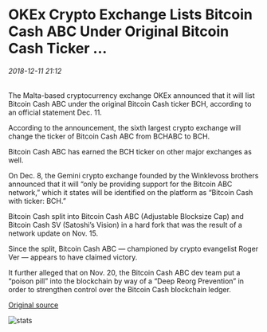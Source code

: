 # OKEx Crypto Exchange Lists Bitcoin Cash ABC Under Original Bitcoin Cash Ticker ...

###### 2018-12-11 21:12

The Malta-based cryptocurrency exchange OKEx announced that it will list Bitcoin Cash ABC under the original Bitcoin Cash ticker BCH, according to an official statement Dec. 11.

According to the announcement, the sixth largest crypto exchange will change the ticker of Bitcoin Cash ABC from BCHABC to BCH.

Bitcoin Cash ABC has earned the BCH ticker on other major exchanges as well.

On Dec. 8, the Gemini crypto exchange founded by the Winklevoss brothers announced that it will “only be providing support for the Bitcoin ABC network,” which it states will be identified on the platform as “Bitcoin Cash with ticker: BCH.”

Bitcoin Cash split into Bitcoin Cash ABC (Adjustable Blocksize Cap) and Bitcoin Cash SV (Satoshi’s Vision) in a hard fork that was the result of a network update on Nov. 15.

Since the split, Bitcoin Cash ABC — championed by crypto evangelist Roger Ver — appears to have claimed victory.

It further alleged that on Nov. 20, the Bitcoin Cash ABC dev team put a “poison pill” into the blockchain by way of a “Deep Reorg Prevention” in order to strengthen control over the Bitcoin Cash blockchain ledger.

[Original source](https://cointelegraph.com/news/okex-crypto-exchange-lists-bitcoin-cash-abc-under-original-bitcoin-cash-ticker)

![stats](https://c.statcounter.com/11760860/0/a89fa40b/1/ "stats")